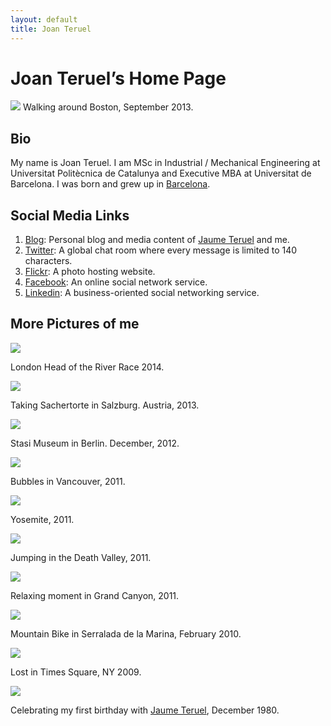 ```yaml
---
layout: default
title: Joan Teruel
---
```

# Joan Teruel&rsquo;s Home Page

![][1]
Walking around Boston, September 2013.

## Bio

My name is Joan Teruel. I am MSc in Industrial / Mechanical Engineering at Universitat Politècnica de Catalunya and Executive MBA at Universitat de Barcelona. I was born and grew up in [Barcelona][2].

## Social Media Links

1. [Blog][3]: Personal blog and media content of [Jaume Teruel][4] and me.
1. [Twitter][5]: A global chat room where every message is limited to 140 characters.
1. [Flickr][6]: A photo hosting website.
1. [Facebook][7]: An online social network service.
1. [Linkedin][8]: A business-oriented social networking service.

## More Pictures of me

![][9]

London Head of the River Race 2014.

![][10]

Taking Sachertorte in Salzburg. Austria, 2013.

![][11]

Stasi Museum in Berlin. December, 2012.

![][12]

Bubbles in Vancouver, 2011.

![][13]

Yosemite, 2011.

![][14]

Jumping in the Death Valley, 2011.

![][15]

Relaxing moment in Grand Canyon, 2011.

![][16]

Mountain Bike in Serralada de la Marina, February 2010.

![][17]

Lost in Times Square, NY 2009.

![][18]

Celebrating my first birthday with [Jaume Teruel][4], December 1980.


   [1]: /joanteruel/images/me.jpg
   [2]: http://en.wikipedia.org/wiki/Barcelona
   [3]: http://lerion.com
   [4]: http://jaumeteruel.com 
   [5]: http://twitter.com/joan_teruel
   [6]: https://www.flickr.com/photos/lerion
   [7]: https://www.facebook.com/joanrafel.teruel
   [8]: http://www.linkedin.com/in/joanteruel
   [9]: https://farm4.staticflickr.com/3694/13887135686_3141d3d1cd_c.jpg
   [10]: https://farm3.staticflickr.com/2823/11388836886_dd3d54f038_c.jpg
   [11]: https://farm9.staticflickr.com/8503/8255724864_c07fbcce1d_c.jpg
   [12]: https://farm7.staticflickr.com/6197/6088681542_00dac5deeb_b.jpg
   [13]: https://farm7.staticflickr.com/6062/6087879257_fc067b80d8_b.jpg
   [14]: https://farm7.staticflickr.com/6185/6087866631_e24e66fac8_b.jpg
   [15]: https://farm7.staticflickr.com/6209/6087261324_1f90cf43f3_b.jpg
   [16]: https://farm6.staticflickr.com/5173/5421490001_3ddc760bea_b.jpg
   [17]: https://farm4.staticflickr.com/3377/3451671473_225acd06ae_b.jpg
   [18]: https://farm6.staticflickr.com/5331/14021790985_b8667f40c7_c.jpg
